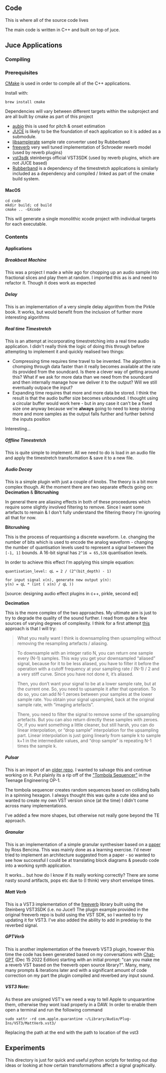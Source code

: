 ## Code

This is where all of the source code lives

The main code is written in C++ and built on top of juce.

## Juce Applications
### Compiling

### Prerequisites
[CMake](https://cmake.org/) is used in order to compile all of the C++ applications.

Install with:

```
brew install cmake
```

Dependencies will vary between different targets within the subproject and are all built by cmake as part of this project

- [aubio](https://aubio.org/) this is used for pitch & onset estimation
- [JUCE](https://juce.com/) is likely to be the foundation of each application so it is added as a submodule.
- [libsamplerate](http://www.mega-nerd.com/SRC/) sample rate converter used by Rubberband
- [freeverb](https://github.com/sinshu/freeverb) very well tuned implementation of Schroeder reverb model (used by reverb plugins)
- [vst3sdk](https://github.com/steinbergmedia/vst3sdk) steinbergs official VST3SDK (used by reverb plugins, which are not JUCE based)
- [Rubberband](https://breakfastquay.com/rubberband/) is a dependency of the timestretch applications is similarly included as a dependency and
compiled / linked as part of the cmake build system.


#### MacOS
```
cd code
mkdir build; cd build
cmake .. -GXcode
```

This will generate a single monolithic xcode project with individual targets for each executable.

### Contents
#### Applications
##### Breakbeat Machine
This was a project I made a while ago for chopping up an audio sample into fractional slices and play them at random. I imported this as is and need to refactor it. Though it does work as expected

##### Delay
This is an implementation of a very simple delay algorithm from the Pirkle book. It works, but would benefit from the inclusion of further more interesting algorithms

##### Real time Timestretch
This is an attempt at incorporating timestretching into a real time audio application. I didn't really think the logic of doing this through before attempting to implement it and quickly realised two things:
  - Compressing time requires time travel to be invented. The algorithm is chomping through data faster than it really becomes available at the rate its provided from the soundcard. Is there a clever way of getting around this? What if we ask for more data than we need from the soundcard and then internally manage how we deliver it to the output? Will we still eventually outpace the input?
  - Expanding time requires that more and more data be stored. I think the result is that the audio buffer size becomes unbounded. I thought using a circular buffer would work here - but in any case it can't be a fixed size one anyway because we're **always** going to need to keep storing more and more samples as the output falls further and further behind the inputs position

Interesting...

##### Offline Timestretch
This is quite simple to implement. All we need to do is load in an audio file and apply the timestretch transformation & save it to a new file.

##### Audio Decay
This is a simple plugin with just a couple of knobs. The theory is a bit more complex though.
At the moment there are two separate effects going on: **Decimation** & **Bitcrushing**

In general there are aliasing effects in both of these proceedures which require some
slightly involved filtering to remove. Since I want some artefacts to remain & I don't fully understand the filtering theory I'm ignoring all that for now.  

**Bitcrushing**

This is the process of requantising a discrete waveform. I.e. changing the number of bits which is used to encode the analog waveform - changing the number of quantisation levels used to represent a signal between the `[-1, 1]` bounds. A 16-bit signal has `2^16 = 65,536` quantisation levels.

In order to achieve this effect I'm applying this simple equation:

```
quantisation_level: qL = 2 / (2^(bit_depth) - 1)

for input signal x(n), generate new output y(n):
y(n) = qL * (int ( x(n) / qL ))
```

[source: designing audio effect plugins in c++, pirkle, second ed]

**Decimation**

This is the more complex of the two approaches. My ultimate aim is just to try to degrade the quality of the sound further. I read from quite a few sources of varying degrees of complexity. I think for a first attempt [this](https://forum.juce.com/t/seeking-help-with-free-ratio-downsampler-plugin-dsp/18344/7)
 approach is that I will try:

> What you really want I think is downsampling then upsampling without removing the resampling artefacts / aliasing.

>To downsample with an integer ratio N, you can return one sample every (N-1) samples. This way you get your downsampled “aliased” signal, because for it to be less aliased, you have to filter it before the operation with a cutoff frequency at your sampling rate / (N-1) / 2 and a very stiff curve. Since you have not done it, it’s aliased.

> Then, you don’t want your signal to be at a lower sample rate, but at the current one. So, you need to upsample it after that operation. To do so, you can add N-1 zeroes between your samples at the lower sample rate. You obtain your signal upsampled, back at the original sample rate, with “imaging artefacts”.

>There, you need to filter the signal to remove some of the upsampling artefacts. But you can also return directly these samples with zeroes. Or, if you want something a little cleaner, but still harsh, you can do linear interpolation, or “drop sample” interpolation for the upsampling part. Linear interpolation is just going linearly from sample k to sample k+1 in the intermediate values, and “drop sample” is repeating N-1 times the sample k.

##### Pulsar

This is an import of an [older repo](https://github.com/matthewh806/Pulsar). I wanted to salvage this and continue working on it.
Put plainly its a rip off of the ["Tombola Sequencer"](https://teenage.engineering/guides/op-1/sequencers) in the Teenage Engineering OP-1.

The tombola sequencer creates random sequences based on colliding balls in a spinning hexagon. I always thought this was quite a cute idea and so wanted to create my own VST version since (at the time) I didn't come across many implementations.

I've added a few more shapes, but otherwise not really gone beyond the TE approach.

##### Granular

This is an implementation of a simple granular synthesiser based on a [paper](https://github.com/matthewh806/killing_me_softly_with_his_dsp/blob/develop/research/granular/BencinaAudioAnecdotes310801.pdf) by Ross Bencina.
This was mainly done as a learning exercise. I'd never tried to implement an architecture suggested from a paper - so wanted to see how successful I could be at translating block diagrams & pseudo code into a working synth application.

It works... but how do I know if its really working correctly? There are some nasty sound artifacts, pops etc due to (I think) very short envelope times.

##### Matt Verb

This is a VST3 implementation of the [freeverb](https://github.com/sinshu/freeverb) library built using the Steinberg VST3SDK (i.e. no Juce!)
The plugin example provided in the original freeverb repo is build using the VST SDK, so I wanted to try updating it for VST3. I've also added the ability to
add in predelay to the reverbed signal. 

##### GPTVerb 

This is another implementation of the freeverb VST3 plugin, however this time the code has been generated based on my conversations with [Chat-GPT](chat.openai.com) (Dec 15 2022 Edition) starting with an initial prompt: "can you make me a reverb VST based on the freeverb open source library?".  Many, many, many prompts & iterations later and with a significant amount of code correction on my part the plugin compiled and reverbed any input sound. 

##### VST3 Note:

As these are unsigned VST's we need a way to tell Apple to unquarantine them, otherwise they wont load properly in a DAW. 
In order to enable them open a terminal and run the following command 

```
sudo xattr -rd com.apple.quarantine ~/Library/Audio/Plug-Ins/VST3/MattVerb.vst3/
```

Replacing the path at the end with the path to location of the vst3 


## Experiments

This directory is just for quick and useful python scripts for testing out dsp ideas or looking at how certain transformations affect a signal graphically.
